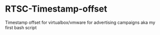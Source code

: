 # RTSC-Timestamp-offset
Timestamp offset for virtualbox/vmware for advertising campaigns aka my first bash script

